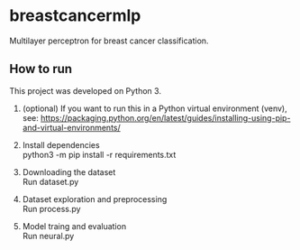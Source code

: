 # breastcancermlp
Multilayer perceptron for breast cancer classification.

## How to run
This project was developed on Python 3.

1. (optional) If you want to run this in a Python virtual environment (venv), see:
https://packaging.python.org/en/latest/guides/installing-using-pip-and-virtual-environments/

2. Install dependencies  
python3 -m pip install -r requirements.txt

3. Downloading the dataset  
Run dataset.py

4. Dataset exploration and preprocessing  
Run process.py

5. Model traing and evaluation  
Run neural.py
